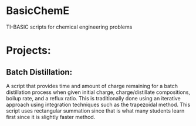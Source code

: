 # BasicChemE
TI-BASIC scripts for chemical engineering problems


# Projects:

## Batch Distillation:
A script that provides time and amount of charge remaining for a batch distillation process when given initial charge, charge/distillate compositions, boilup rate, and a reflux ratio. This is traditionally done using an iterative approach using integration techniques such as the trapezoidal method. This script uses rectangular summation since that is what many students learn first since it is slightly faster method.
